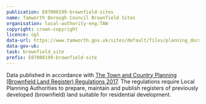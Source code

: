 ```yaml
---
publication: E07000199-brownfield-sites
name: Tamworth Borough Council Brownfield Sites
organisation: local-authority-eng:TAW
copyright: crown-copyright
licence: ogl
data-url: https://www.tamworth.gov.uk/sites/default/files/planning_docs/Brownfield_register/App_A_tamworthbc_brownfieldregister_2017-12-08_rev1.csv
data-gov-uk: 
task: brownfield_site
prefix: E07000199-brownfield-site
---
```


Data published in accordance with [The Town and Country Planning (Brownfield Land Register) Regulations 2017](http://www.legislation.gov.uk/uksi/2017/403/contents/made).
The regulations require Local Planning Authorities to prepare, maintain and publish registers of previously developed (brownfield) land suitable for residential development.

